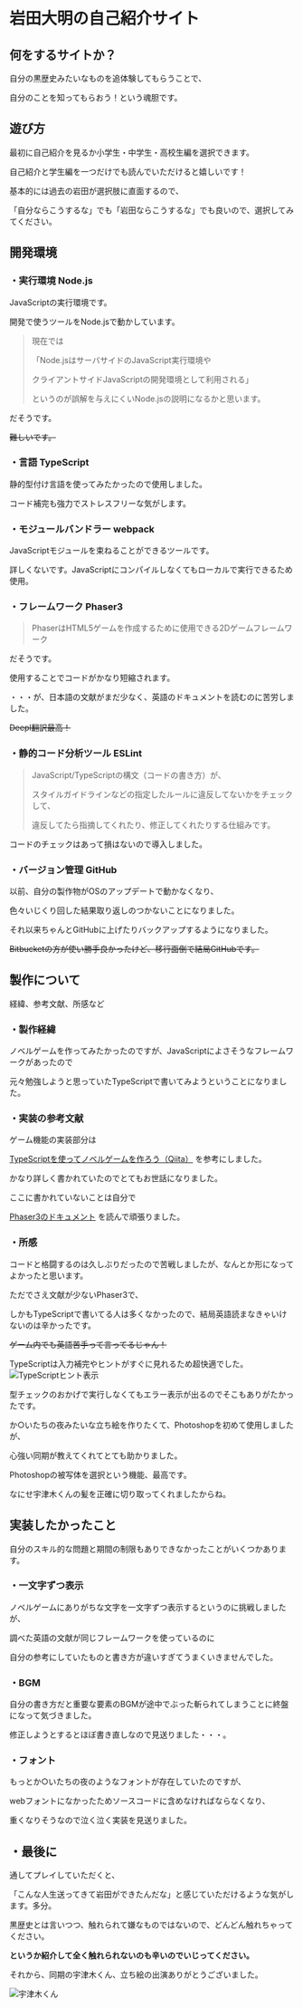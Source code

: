 # 岩田大明の自己紹介サイト

## 何をするサイトか？
自分の黒歴史みたいなものを追体験してもらうことで、

自分のことを知ってもらおう！という魂胆です。

## 遊び方
最初に自己紹介を見るか小学生・中学生・高校生編を選択できます。

自己紹介と学生編を一つだけでも読んでいただけると嬉しいです！

基本的には過去の岩田が選択肢に直面するので、

「自分ならこうするな」でも「岩田ならこうするな」でも良いので、選択してみてください。

## 開発環境
### ・実行環境 Node.js
JavaScriptの実行環境です。

開発で使うツールをNode.jsで動かしています。

>現在では
>
>「Node.jsはサーバサイドのJavaScript実行環境や
>
>クライアントサイドJavaScriptの開発環境として利用される」
>
>というのが誤解を与えにくいNode.jsの説明になるかと思います。

だそうです。

~~難しいです。~~
### ・言語 TypeScript
静的型付け言語を使ってみたかったので使用しました。

コード補完も強力でストレスフリーな気がします。
### ・モジュールバンドラー webpack
JavaScriptモジュールを束ねることができるツールです。

詳しくないです。JavaScriptにコンパイルしなくてもローカルで実行できるため使用。
### ・フレームワーク Phaser3
>PhaserはHTML5ゲームを作成するために使用できる2Dゲームフレームワーク

だそうです。

使用することでコードがかなり短縮されます。

・・・が、日本語の文献がまだ少なく、英語のドキュメントを読むのに苦労しました。

~~Deepl翻訳最高！~~
### ・静的コード分析ツール ESLint
>JavaScript/TypeScriptの構文（コードの書き方）が、
>
>スタイルガイドラインなどの指定したルールに違反してないかをチェックして、
>
>違反してたら指摘してくれたり、修正してくれたりする仕組みです。

コードのチェックはあって損はないので導入しました。
### ・バージョン管理 GitHub
以前、自分の製作物がOSのアップデートで動かなくなり、

色々いじくり回した結果取り返しのつかないことになりました。

それ以来ちゃんとGitHubに上げたりバックアップするようになりました。

~~Bitbucketの方が使い勝手良かったけど、移行面倒で結局GitHubです。~~

## 製作について
経緯、参考文献、所感など

### ・製作経緯
ノベルゲームを作ってみたかったのですが、JavaScriptによさそうなフレームワークがあったので

元々勉強しようと思っていたTypeScriptで書いてみようということになりました。

### ・実装の参考文献
ゲーム機能の実装部分は

[TypeScriptを使ってノベルゲームを作ろう（Qiita）](https://qiita.com/non_cal/items/622108030aa2e516260c)
を参考にしました。

かなり詳しく書かれていたのでとてもお世話になりました。

ここに書かれていないことは自分で

[Phaser3のドキュメント](https://photonstorm.github.io/phaser3-docs/index.html)
を読んで頑張りました。

### ・所感
コードと格闘するのは久しぶりだったので苦戦しましたが、なんとか形になってよかったと思います。

ただでさえ文献が少ないPhaser3で、

しかもTypeScriptで書いてる人は多くなかったので、結局英語読まなきゃいけないのは辛かったです。

~~ゲーム内でも英語苦手って言ってるじゃん！~~

TypeScriptは入力補完やヒントがすぐに見れるため超快適でした。
![TypeScriptヒント表示](https://pbs.twimg.com/media/FQwFyBxaUAEZmVO?format=jpg&name=large)

型チェックのおかげで実行しなくてもエラー表示が出るのでそこもありがたかったです。

か○いたちの夜みたいな立ち絵を作りたくて、Photoshopを初めて使用しましたが、

心強い同期が教えてくれてとても助かりました。

Photoshopの被写体を選択という機能、最高です。

なにせ宇津木くんの髪を正確に切り取ってくれましたからね。

## 実装したかったこと
自分のスキル的な問題と期間の制限もありできなかったことがいくつかあります。

### ・一文字ずつ表示
ノベルゲームにありがちな文字を一文字ずつ表示するというのに挑戦しましたが、

調べた英語の文献が同じフレームワークを使っているのに

自分の参考にしていたものと書き方が違いすぎてうまくいきませんでした。

### ・BGM
自分の書き方だと重要な要素のBGMが途中でぶった斬られてしまうことに終盤になって気づきました。

修正しようとするとほぼ書き直しなので見送りました・・・。

### ・フォント
もっとか○いたちの夜のようなフォントが存在していたのですが、

webフォントになかったためソースコードに含めなければならなくなり、

重くなりそうなので泣く泣く実装を見送りました。

## ・最後に
通してプレイしていただくと、

「こんな人生送ってきて岩田ができたんだな」と感じていただけるような気がします。多分。

黒歴史とは言いつつ、触れられて嫌なものではないので、どんどん触れちゃってください。

**というか紹介して全く触れられないのも辛いのでいじってください。**

それから、同期の宇津木くん、立ち絵の出演ありがとうございました。

![宇津木くん](https://pbs.twimg.com/media/FQsBRVsagAA2ovf?format=png&name=900x900)
